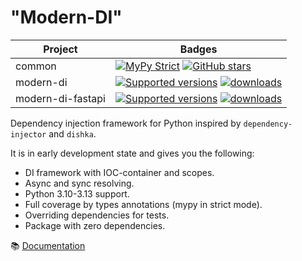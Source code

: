 "Modern-DI"
==

| Project           | Badges                                                                                                                                                                                                                                                                                          |
|-------------------|-------------------------------------------------------------------------------------------------------------------------------------------------------------------------------------------------------------------------------------------------------------------------------------------------|
| common            | [![MyPy Strict](https://img.shields.io/badge/mypy-strict-blue)](https://mypy.readthedocs.io/en/stable/getting_started.html#strict-mode-and-configuration) [![GitHub stars](https://img.shields.io/github/stars/modern-python/modern-di)](https://github.com/modern-python/modern-di/stargazers) |
| modern-di         | [![Supported versions](https://img.shields.io/pypi/pyversions/modern-di.svg)](https://pypi.python.org/pypi/modern-di ) [![downloads](https://img.shields.io/pypi/dm/modern-di.svg)](https://pypistats.org/packages/modern-di)                                                                   |
| modern-di-fastapi | [![Supported versions](https://img.shields.io/pypi/pyversions/modern-di-fastapi.svg)](https://pypi.python.org/pypi/modern-di-fastapi) [![downloads](https://img.shields.io/pypi/dm/modern-di-fastapi.svg)](https://pypistats.org/packages/modern-di-fastapi)                                    |

Dependency injection framework for Python inspired by `dependency-injector` and `dishka`.

It is in early development state and gives you the following:
- DI framework with IOC-container and scopes.
- Async and sync resolving.
- Python 3.10-3.13 support.
- Full coverage by types annotations (mypy in strict mode).
- Overriding dependencies for tests.
- Package with zero dependencies.

📚 [Documentation](https://modern-di.readthedocs.io)

